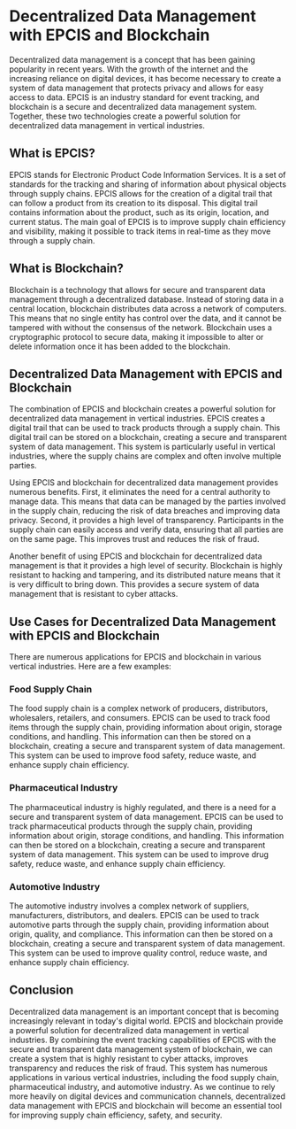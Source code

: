 # Decentralized Data Management with EPCIS and Blockchain

Decentralized data management is a concept that has been gaining popularity in recent years. With the growth of the internet and the increasing reliance on digital devices, it has become necessary to create a system of data management that protects privacy and allows for easy access to data. EPCIS is an industry standard for event tracking, and blockchain is a secure and decentralized data management system. Together, these two technologies create a powerful solution for decentralized data management in vertical industries.

## What is EPCIS?

EPCIS stands for Electronic Product Code Information Services. It is a set of standards for the tracking and sharing of information about physical objects through supply chains. EPCIS allows for the creation of a digital trail that can follow a product from its creation to its disposal. This digital trail contains information about the product, such as its origin, location, and current status. The main goal of EPCIS is to improve supply chain efficiency and visibility, making it possible to track items in real-time as they move through a supply chain.

## What is Blockchain?

Blockchain is a technology that allows for secure and transparent data management through a decentralized database. Instead of storing data in a central location, blockchain distributes data across a network of computers. This means that no single entity has control over the data, and it cannot be tampered with without the consensus of the network. Blockchain uses a cryptographic protocol to secure data, making it impossible to alter or delete information once it has been added to the blockchain.

## Decentralized Data Management with EPCIS and Blockchain

The combination of EPCIS and blockchain creates a powerful solution for decentralized data management in vertical industries. EPCIS creates a digital trail that can be used to track products through a supply chain. This digital trail can be stored on a blockchain, creating a secure and transparent system of data management. This system is particularly useful in vertical industries, where the supply chains are complex and often involve multiple parties.

Using EPCIS and blockchain for decentralized data management provides numerous benefits. First, it eliminates the need for a central authority to manage data. This means that data can be managed by the parties involved in the supply chain, reducing the risk of data breaches and improving data privacy. Second, it provides a high level of transparency. Participants in the supply chain can easily access and verify data, ensuring that all parties are on the same page. This improves trust and reduces the risk of fraud.

Another benefit of using EPCIS and blockchain for decentralized data management is that it provides a high level of security. Blockchain is highly resistant to hacking and tampering, and its distributed nature means that it is very difficult to bring down. This provides a secure system of data management that is resistant to cyber attacks.

## Use Cases for Decentralized Data Management with EPCIS and Blockchain

There are numerous applications for EPCIS and blockchain in various vertical industries. Here are a few examples:

### Food Supply Chain

The food supply chain is a complex network of producers, distributors, wholesalers, retailers, and consumers. EPCIS can be used to track food items through the supply chain, providing information about origin, storage conditions, and handling. This information can then be stored on a blockchain, creating a secure and transparent system of data management. This system can be used to improve food safety, reduce waste, and enhance supply chain efficiency.

### Pharmaceutical Industry

The pharmaceutical industry is highly regulated, and there is a need for a secure and transparent system of data management. EPCIS can be used to track pharmaceutical products through the supply chain, providing information about origin, storage conditions, and handling. This information can then be stored on a blockchain, creating a secure and transparent system of data management. This system can be used to improve drug safety, reduce waste, and enhance supply chain efficiency.

### Automotive Industry

The automotive industry involves a complex network of suppliers, manufacturers, distributors, and dealers. EPCIS can be used to track automotive parts through the supply chain, providing information about origin, quality, and compliance. This information can then be stored on a blockchain, creating a secure and transparent system of data management. This system can be used to improve quality control, reduce waste, and enhance supply chain efficiency.

## Conclusion

Decentralized data management is an important concept that is becoming increasingly relevant in today's digital world. EPCIS and blockchain provide a powerful solution for decentralized data management in vertical industries. By combining the event tracking capabilities of EPCIS with the secure and transparent data management system of blockchain, we can create a system that is highly resistant to cyber attacks, improves transparency and reduces the risk of fraud. This system has numerous applications in various vertical industries, including the food supply chain, pharmaceutical industry, and automotive industry. As we continue to rely more heavily on digital devices and communication channels, decentralized data management with EPCIS and blockchain will become an essential tool for improving supply chain efficiency, safety, and security.
